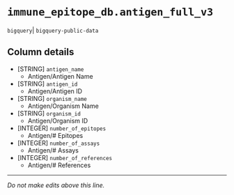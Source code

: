 # `immune_epitope_db.antigen_full_v3`
`bigquery`| `bigquery-public-data`

## Column details
* [STRING]    `antigen_name`
  - Antigen/Antigen Name
* [STRING]    `antigen_id`
  - Antigen/Antigen ID
* [STRING]    `organism_name`
  - Antigen/Organism Name
* [STRING]    `organism_id`
  - Antigen/Organism ID
* [INTEGER]   `number_of_epitopes`
  - Antigen/# Epitopes
* [INTEGER]   `number_of_assays`
  - Antigen/# Assays
* [INTEGER]   `number_of_references`
  - Antigen/# References

-------------------------------------------------------------------------------
*Do not make edits above this line.*
